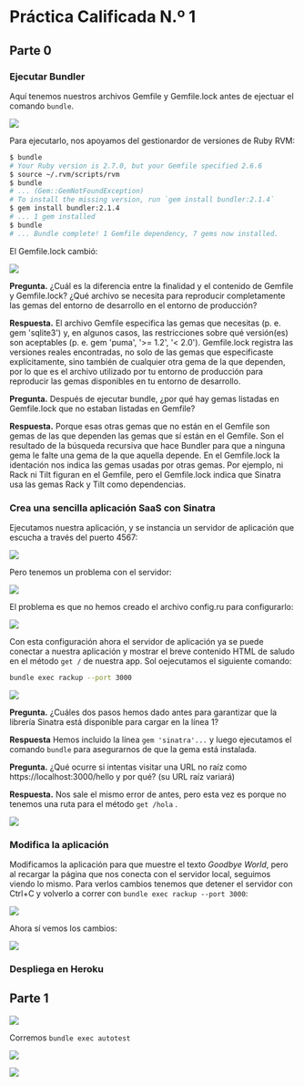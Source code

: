 # Práctica Calificada N.º 1 <!-- omit in toc -->

## Parte 0

### Ejecutar Bundler

Aquí tenemos nuestros archivos Gemfile y Gemfile.lock antes de ejectuar el comando `bundle`. 

![](sources/2023-10-03-11-13-55.png)

Para ejecutarlo, nos apoyamos del gestionardor de versiones de Ruby RVM:

```bash
$ bundle
# Your Ruby version is 2.7.0, but your Gemfile specified 2.6.6
$ source ~/.rvm/scripts/rvm
$ bundle
# ... (Gem::GemNotFoundException)
# To install the missing version, run `gem install bundler:2.1.4`
$ gem install bundler:2.1.4
# ... 1 gem installed
$ bundle
# ... Bundle complete! 1 Gemfile dependency, 7 gems now installed.
```

El Gemfile.lock cambió:

![](sources/2023-10-03-11-21-13.png)

**Pregunta.** ¿Cuál es la diferencia entre la finalidad y el contenido de Gemfile y Gemfile.lock? ¿Qué archivo se necesita para reproducir completamente las gemas del entorno de desarrollo en el entorno de producción?

**Respuesta.** El archivo Gemfile especifica las gemas que necesitas (p. e. gem 'sqlite3') y, en algunos casos, las restricciones sobre qué versión(es) son aceptables (p. e. gem 'puma', '>= 1.2', '< 2.0'). Gemfile.lock registra las versiones reales encontradas, no solo de las gemas que especificaste explícitamente, sino también de cualquier otra gema de la que dependen, por lo que es el archivo utilizado por tu entorno de producción para reproducir las gemas disponibles en tu entorno de desarrollo.

**Pregunta.** Después de ejecutar bundle, ¿por qué hay gemas listadas en Gemfile.lock que no estaban listadas en Gemfile?

**Respuesta.** Porque esas otras gemas que no están en el Gemfile son gemas de las que dependen las gemas que sí están en el Gemfile. Son el resultado de la búsqueda recursiva que hace Bundler para que a ninguna gema le falte una gema de la que aquella depende. En el Gemfile.lock la identación nos indica las gemas usadas por otras gemas. Por ejemplo, ni Rack ni Tilt figuran en el Gemfile, pero el Gemfile.lock indica que Sinatra usa las gemas Rack y Tilt como dependencias.


### Crea una sencilla aplicación SaaS con Sinatra

Ejecutamos nuestra aplicación, y se instancia un servidor de aplicación que escucha a través del puerto 4567:

![](sources/2023-10-03-12-31-03.png)

Pero tenemos un problema con el servidor:

![](sources/2023-10-03-12-34-32.png)

El problema es que no hemos creado el archivo config.ru para configurarlo:

![](sources/2023-10-03-13-27-59.png)

Con esta configuración ahora el servidor de aplicación ya se puede conectar a nuestra aplicación y mostrar el breve contenido HTML de saludo en el método `get /` de nuestra app. Sol oejecutamos el siguiente comando:

```bash
bundle exec rackup --port 3000
```

![](sources/2023-10-03-13-23-04.png)

**Pregunta.** ¿Cuáles dos pasos hemos dado antes para garantizar que la librería Sinatra está disponible para cargar en la línea 1?

**Respuesta** Hemos incluido la línea `gem 'sinatra'...` y luego ejecutamos el comando `bundle` para asegurarnos de que la gema está instalada.

**Pregunta.** ¿Qué ocurre si intentas visitar una URL no raíz como https://localhost:3000/hello y por qué? (su URL raíz variará)

**Respuesta.** Nos sale el mismo error de antes, pero esta vez es porque no tenemos una ruta para el método `get /hola` .

![](sources/2023-10-03-13-42-58.png)

### Modifica la aplicación

Modificamos la aplicación para que muestre el texto _Goodbye World_, pero al recargar la página que nos conecta con el servidor local, seguimos viendo lo mismo. Para verlos cambios tenemos que detener el servidor con Ctrl+C y volverlo a correr con `bundle exec rackup --port 3000`:

![](sources/2023-10-03-19-16-38.png)

Ahora sí vemos los cambios:

![](sources/2023-10-03-19-19-14.png)

### Despliega en Heroku

## Parte 1

![](sources/2023-10-03-23-36-00.png)

Corremos `bundle exec autotest`

![](sources/2023-10-03-23-32-54.png)

![](sources/2023-10-03-23-32-32.png)